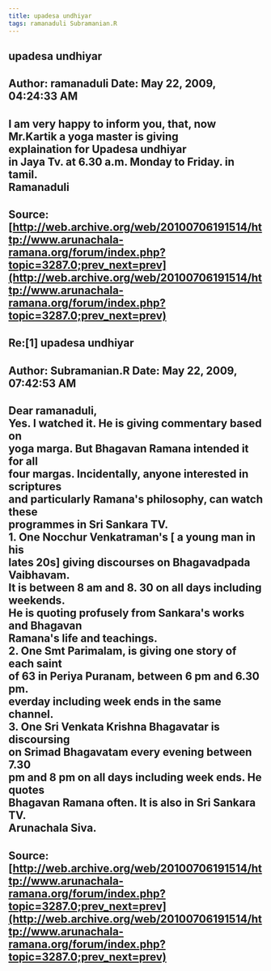 ```yaml
--- 
title: upadesa undhiyar   
tags: ramanaduli Subramanian.R  
---  
```

## upadesa undhiyar  
Author: ramanaduli          Date: May 22, 2009, 04:24:33 AM  
---  
I am very happy to inform you, that, now Mr.Kartik a yoga master is giving  
explaination for Upadesa undhiyar   
in Jaya Tv. at 6.30 a.m. Monday to Friday. in tamil.   
Ramanaduli
 ---  
Source:[http://web.archive.org/web/20100706191514/http://www.arunachala-ramana.org/forum/index.php?topic=3287.0;prev_next=prev](http://web.archive.org/web/20100706191514/http://www.arunachala-ramana.org/forum/index.php?topic=3287.0;prev_next=prev)   
---  

## Re:[1] upadesa undhiyar  
Author: Subramanian.R       Date: May 22, 2009, 07:42:53 AM  
---  
Dear ramanaduli,   
Yes. I watched it. He is giving commentary based on   
yoga marga. But Bhagavan Ramana intended it for all   
four margas. Incidentally, anyone interested in scriptures   
and particularly Ramana's philosophy, can watch these   
programmes in Sri Sankara TV.   
1\. One Nocchur Venkatraman's [ a young man in his   
lates 20s] giving discourses on Bhagavadpada Vaibhavam.   
It is between 8 am and 8. 30 on all days including weekends.   
He is quoting profusely from Sankara's works and Bhagavan   
Ramana's life and teachings.   
2\. One Smt Parimalam, is giving one story of each saint   
of 63 in Periya Puranam, between 6 pm and 6.30 pm.   
everday including week ends in the same channel.   
3\. One Sri Venkata Krishna Bhagavatar is discoursing   
on Srimad Bhagavatam every evening between 7.30   
pm and 8 pm on all days including week ends. He quotes   
Bhagavan Ramana often. It is also in Sri Sankara TV.   
Arunachala Siva.
 ---  
Source:[http://web.archive.org/web/20100706191514/http://www.arunachala-ramana.org/forum/index.php?topic=3287.0;prev_next=prev](http://web.archive.org/web/20100706191514/http://www.arunachala-ramana.org/forum/index.php?topic=3287.0;prev_next=prev)   
---  

